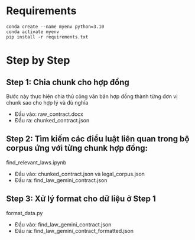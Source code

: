 # Requirements
```console
conda create --name myenv python=3.10
conda activate myenv
pip install -r requirements.txt
```

# Step by Step

## Step 1: Chia chunk cho hợp đồng
Bước này thực hiện chia thủ công văn bản hợp đồng thành từng đơn vị chunk sao cho hợp lý và đủ nghĩa
* Đầu vào: raw_contract.docx
* Đầu ra: chunked_contract.json

## Step 2: Tìm kiếm các điều luật liên quan trong bộ corpus ứng với từng chunk hợp đồng: 
find_relevant_laws.ipynb

* Đầu vào: chunked_contract.json và legal_corpus.json
* Đầu ra: find_law_gemini_contract.json

## Step 3: Xử lý format cho dữ liệu ở Step 1
format_data.py

* Đầu vào: find_law_gemini_contract.json
* Đầu ra: find_law_gemini_contract_formatted.json
